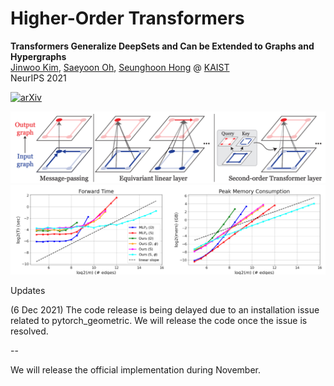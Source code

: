 # Higher-Order Transformers

**Transformers Generalize DeepSets and Can be Extended to Graphs and Hypergraphs** \
[Jinwoo Kim](https://bit.ly/3pPuyIb), [Saeyoon Oh](https://github.com/saeyoon17), [Seunghoon Hong](https://maga33.github.io/) @ [KAIST](https://www.kaist.ac.kr/en/) \
NeurIPS 2021

[![arXiv](https://img.shields.io/badge/arXiv-2104.02321-brightgreen.svg?style=flat-square)](https://arxiv.org/abs/2110.14416)

![image-second-order](./docs/second-order-transformer.png)
![image-linear](./docs/linear-scaling.png)

Updates

(6 Dec 2021) The code release is being delayed due to an installation issue related to pytorch_geometric. We will release the code once the issue is resolved.

--

We will release the official implementation during November.
